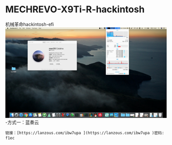 # MECHREVO-X9Ti-R-hackintosh
机械革命hackintosh-efi
![ image](https://github.com/cateatlemon/MECHREVO-X9Ti-R-hackintosh/blob/master/13ACFBA5-6F7B-4C46-B2C9-2304FE81E8C3.png)
-方式一：蓝奏云
```
链接：[https://lanzous.com/ibw7upa ](https://lanzous.com/ibw7upa )密码: f1ec
